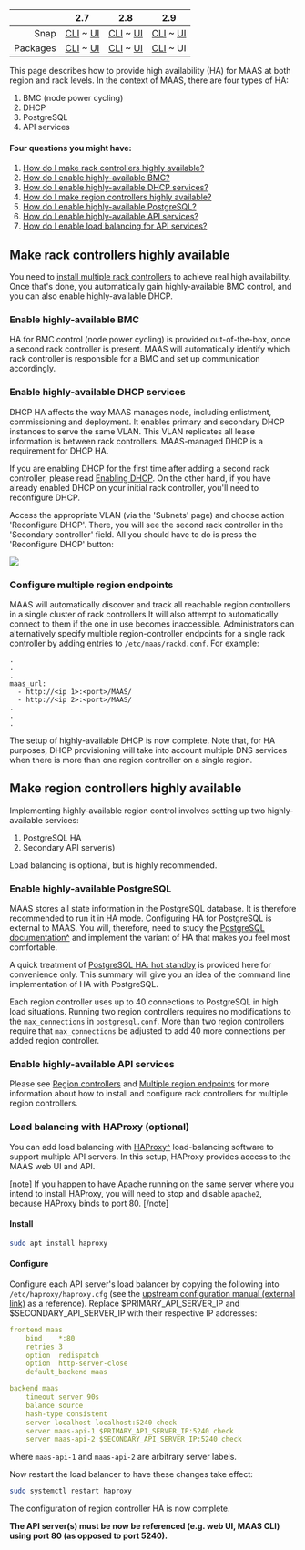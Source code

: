 <!-- deb-2-7-cli
||2.7|2.8|2.9|
|-----:|:-----:|:-----:|:-----:|
|Snap|[CLI](/t/high-availability/2682) ~ [UI](/t/high-availability/2683)|[CLI](/t/high-availability/2684) ~ [UI](/t/high-availability/2685)|[CLI](/t/high-availability/2686) ~ [UI](/t/high-availability/2687)|
|Packages|CLI ~ [UI](/t/high-availability/2689)|[CLI](/t/high-availability/2690) ~ [UI](/t/high-availability/2691)|[CLI](/t/high-availability/2692) ~ [UI](/t/high-availability/2693)|
 deb-2-7-cli -->

<!-- deb-2-7-ui
||2.7|2.8|2.9|
|-----:|:-----:|:-----:|:-----:|
|Snap|[CLI](/t/high-availability/2682) ~ [UI](/t/high-availability/2683)|[CLI](/t/high-availability/2684) ~ [UI](/t/high-availability/2685)|[CLI](/t/high-availability/2686) ~ [UI](/t/high-availability/2687)|
|Packages|[CLI](/t/high-availability/2688) ~ UI|[CLI](/t/high-availability/2690) ~ [UI](/t/high-availability/2691)|[CLI](/t/high-availability/2692) ~ [UI](/t/high-availability/2693)|
 deb-2-7-ui -->

<!-- deb-2-8-cli
||2.7|2.8|2.9|
|-----:|:-----:|:-----:|:-----:|
|Snap|[CLI](/t/high-availability/2682) ~ [UI](/t/high-availability/2683)|[CLI](/t/high-availability/2684) ~ [UI](/t/high-availability/2685)|[CLI](/t/high-availability/2686) ~ [UI](/t/high-availability/2687)|
|Packages|[CLI](/t/high-availability/2688) ~ [UI](/t/high-availability/2689)|CLI ~ [UI](/t/high-availability/2691)|[CLI](/t/high-availability/2692) ~ [UI](/t/high-availability/2693)|
 deb-2-8-cli -->

<!-- deb-2-8-ui
||2.7|2.8|2.9|
|-----:|:-----:|:-----:|:-----:|
|Snap|[CLI](/t/high-availability/2682) ~ [UI](/t/high-availability/2683)|[CLI](/t/high-availability/2684) ~ [UI](/t/high-availability/2685)|[CLI](/t/high-availability/2686) ~ [UI](/t/high-availability/2687)|
|Packages|[CLI](/t/high-availability/2688) ~ [UI](/t/high-availability/2689)|[CLI](/t/high-availability/2690) ~ UI|[CLI](/t/high-availability/2692) ~ [UI](/t/high-availability/2693)|
 deb-2-8-ui -->

<!-- deb-2-9-cli
||2.7|2.8|2.9|
|-----:|:-----:|:-----:|:-----:|
|Snap|[CLI](/t/high-availability/2682) ~ [UI](/t/high-availability/2683)|[CLI](/t/high-availability/2684) ~ [UI](/t/high-availability/2685)|[CLI](/t/high-availability/2686) ~ [UI](/t/high-availability/2687)|
|Packages|[CLI](/t/high-availability/2688) ~ [UI](/t/high-availability/2689)|[CLI](/t/high-availability/2690) ~ [UI](/t/high-availability/2691)|CLI ~ [UI](/t/high-availability/2693)|
 deb-2-9-cli -->

||2.7|2.8|2.9|
|-----:|:-----:|:-----:|:-----:|
|Snap|[CLI](/t/high-availability/2682) ~ [UI](/t/high-availability/2683)|[CLI](/t/high-availability/2684) ~ [UI](/t/high-availability/2685)|[CLI](/t/high-availability/2686) ~ [UI](/t/high-availability/2687)|
|Packages|[CLI](/t/high-availability/2688) ~ [UI](/t/high-availability/2689)|[CLI](/t/high-availability/2690) ~ [UI](/t/high-availability/2691)|[CLI](/t/high-availability/2692) ~ UI|

<!-- snap-2-7-cli
||2.7|2.8|2.9|
|-----:|:-----:|:-----:|:-----:|
|Snap|CLI ~ [UI](/t/high-availability/2683)|[CLI](/t/high-availability/2684) ~ [UI](/t/high-availability/2685)|[CLI](/t/high-availability/2686) ~ [UI](/t/high-availability/2687)|
|Packages|[CLI](/t/high-availability/2688) ~ [UI](/t/high-availability/2689)|[CLI](/t/high-availability/2690) ~ [UI](/t/high-availability/2691)|[CLI](/t/high-availability/2692) ~ [UI](/t/high-availability/2693)|
 snap-2-7-cli -->

<!-- snap-2-7-ui
||2.7|2.8|2.9|
|-----:|:-----:|:-----:|:-----:|
|Snap|[CLI](/t/high-availability/2682) ~ UI|[CLI](/t/high-availability/2684) ~ [UI](/t/high-availability/2685)|[CLI](/t/high-availability/2686) ~ [UI](/t/high-availability/2687)|
|Packages|[CLI](/t/high-availability/2688) ~ [UI](/t/high-availability/2689)|[CLI](/t/high-availability/2690) ~ [UI](/t/high-availability/2691)|[CLI](/t/high-availability/2692) ~ [UI](/t/high-availability/2693)|
 snap-2-7-ui -->

<!-- snap-2-8-cli
||2.7|2.8|2.9|
|-----:|:-----:|:-----:|:-----:|
|Snap|[CLI](/t/high-availability/2682) ~ [UI](/t/high-availability/2683)|CLI ~ [UI](/t/high-availability/2685)|[CLI](/t/high-availability/2686) ~ [UI](/t/high-availability/2687)|
|Packages|[CLI](/t/high-availability/2688) ~ [UI](/t/high-availability/2689)|[CLI](/t/high-availability/2690) ~ [UI](/t/high-availability/2691)|[CLI](/t/high-availability/2692) ~ [UI](/t/high-availability/2693)|
 snap-2-8-cli -->

<!-- snap-2-8-ui
||2.7|2.8|2.9|
|-----:|:-----:|:-----:|:-----:|
|Snap|[CLI](/t/high-availability/2682) ~ [UI](/t/high-availability/2683)|[CLI](/t/high-availability/2684) ~ UI|[CLI](/t/high-availability/2686) ~ [UI](/t/high-availability/2687)|
|Packages|[CLI](/t/high-availability/2688) ~ [UI](/t/high-availability/2689)|[CLI](/t/high-availability/2690) ~ [UI](/t/high-availability/2691)|[CLI](/t/high-availability/2692) ~ [UI](/t/high-availability/2693)|
 snap-2-8-ui -->

<!-- snap-2-9-cli
||2.7|2.8|2.9|
|-----:|:-----:|:-----:|:-----:|
|Snap|[CLI](/t/high-availability/2682) ~ [UI](/t/high-availability/2683)|[CLI](/t/high-availability/2684) ~ [UI](/t/high-availability/2685)|CLI ~ [UI](/t/high-availability/2687)|
|Packages|[CLI](/t/high-availability/2688) ~ [UI](/t/high-availability/2689)|[CLI](/t/high-availability/2690) ~ [UI](/t/high-availability/2691)|[CLI](/t/high-availability/2692) ~ [UI](/t/high-availability/2693)|
 snap-2-9-cli -->

<!-- snap-2-9-ui
||2.7|2.8|2.9|
|-----:|:-----:|:-----:|:-----:|
|Snap|[CLI](/t/high-availability/2682) ~ [UI](/t/high-availability/2683)|[CLI](/t/high-availability/2684) ~ [UI](/t/high-availability/2685)|[CLI](/t/high-availability/2686) ~ UI|
|Packages|[CLI](/t/high-availability/2688) ~ [UI](/t/high-availability/2689)|[CLI](/t/high-availability/2690) ~ [UI](/t/high-availability/2691)|[CLI](/t/high-availability/2692) ~ [UI](/t/high-availability/2693)|
 snap-2-9-ui -->

This page describes how to provide high availability (HA) for MAAS at both region and rack levels.  In the context of MAAS, there are four types of HA:

1. BMC (node power cycling)
2. DHCP
3. PostgreSQL
4. API services

#### Four questions you might have:

1. [How do I make rack controllers highly available?](#heading--rack-controller-ha)
2. [How do I enable highly-available BMC?](#heading--bmc-ha)
3. [How do I enable highly-available DHCP services?](#heading--dhcp-ha)
4. [How do I make region controllers highly available?](#heading--region-controller-ha)
5. [How do I enable highly-available PostgreSQL?](#heading--postgresql-ha)
6. [How do I enable highly-available API services?](#heading--secondary-api-servers)
7. [How do I enable load balancing for API services?](#heading--load-balancing-with-haproxy-optional)

<h2 id="heading--rack-controller-ha">Make rack controllers highly available</h2>

<!-- deb-2-7-cli
You need to [install multiple rack controllers](/t/rack-controllers/3060#heading--install-a-rack-controller) to achieve real high availability.  Once that's done, you automatically gain highly-available BMC control, and you can also enable highly-available DHCP.
 deb-2-7-cli -->

<!-- deb-2-7-ui
You need to [install multiple rack controllers](/t/rack-controllers/3061#heading--install-a-rack-controller) to achieve real high availability.  Once that's done, you automatically gain highly-available BMC control, and you can also enable highly-available DHCP.
 deb-2-7-ui -->

<!-- deb-2-8-cli
You need to [install multiple rack controllers](/t/rack-controllers/3062#heading--install-a-rack-controller) to achieve real high availability.  Once that's done, you automatically gain highly-available BMC control, and you can also enable highly-available DHCP.
 deb-2-8-cli -->

<!-- deb-2-8-ui
You need to [install multiple rack controllers](/t/rack-controllers/3063#heading--install-a-rack-controller) to achieve real high availability.  Once that's done, you automatically gain highly-available BMC control, and you can also enable highly-available DHCP.
 deb-2-8-ui -->

<!-- deb-2-9-cli
You need to [install multiple rack controllers](/t/rack-controllers/3064#heading--install-a-rack-controller) to achieve real high availability.  Once that's done, you automatically gain highly-available BMC control, and you can also enable highly-available DHCP.
 deb-2-9-cli -->

You need to [install multiple rack controllers](/t/rack-controllers/3065#heading--install-a-rack-controller) to achieve real high availability.  Once that's done, you automatically gain highly-available BMC control, and you can also enable highly-available DHCP.

<!-- snap-2-7-cli
You need to [install multiple rack controllers](/t/rack-controllers/3054#heading--install-a-rack-controller) to achieve real high availability.  Once that's done, you automatically gain highly-available BMC control, and you can also enable highly-available DHCP.
 snap-2-7-cli -->

<!-- snap-2-7-ui
You need to [install multiple rack controllers](/t/rack-controllers/3055#heading--install-a-rack-controller) to achieve real high availability.  Once that's done, you automatically gain highly-available BMC control, and you can also enable highly-available DHCP.
 snap-2-7-ui -->

<!-- snap-2-8-cli
You need to [install multiple rack controllers](/t/rack-controllers/3056#heading--install-a-rack-controller) to achieve real high availability.  Once that's done, you automatically gain highly-available BMC control, and you can also enable highly-available DHCP.
 snap-2-8-cli -->

<!-- snap-2-8-ui
You need to [install multiple rack controllers](/t/rack-controllers/3057#heading--install-a-rack-controller) to achieve real high availability.  Once that's done, you automatically gain highly-available BMC control, and you can also enable highly-available DHCP.
 snap-2-8-ui -->

<!-- snap-2-9-cli
You need to [install multiple rack controllers](/t/rack-controllers/3058#heading--install-a-rack-controller) to achieve real high availability.  Once that's done, you automatically gain highly-available BMC control, and you can also enable highly-available DHCP.
 snap-2-9-cli -->

<!-- snap-2-9-ui
You need to [install multiple rack controllers](/t/rack-controllers/3059#heading--install-a-rack-controller) to achieve real high availability.  Once that's done, you automatically gain highly-available BMC control, and you can also enable highly-available DHCP.
 snap-2-9-ui -->

<h3 id="heading--bmc-ha">Enable highly-available BMC</h3>

HA for BMC control (node power cycling) is provided out-of-the-box, once a second rack controller is present. MAAS will automatically identify which rack controller is responsible for a BMC and set up communication accordingly.

<h3 id="heading--dhcp-ha">Enable highly-available DHCP services</h3>

DHCP HA affects the way MAAS manages node, including enlistment, commissioning and deployment. It enables primary and secondary DHCP instances to serve the same VLAN. This VLAN replicates all lease information is between rack controllers. MAAS-managed DHCP is a requirement for DHCP HA.

<!-- deb-2-7-cli
If you are enabling DHCP for the first time after adding a second rack controller, please read [Enabling DHCP](/t/managing-dhcp/2904#heading--enabling-dhcp).  On the other hand, if you have already enabled DHCP on your initial rack controller, you'll need to reconfigure DHCP.
 deb-2-7-cli -->

<!-- deb-2-7-ui
If you are enabling DHCP for the first time after adding a second rack controller, please read [Enabling DHCP](/t/managing-dhcp/2905#heading--enabling-dhcp).  On the other hand, if you have already enabled DHCP on your initial rack controller, you'll need to reconfigure DHCP.
 deb-2-7-ui -->

<!-- deb-2-8-cli
If you are enabling DHCP for the first time after adding a second rack controller, please read [Enabling DHCP](/t/managing-dhcp/2906#heading--enabling-dhcp).  On the other hand, if you have already enabled DHCP on your initial rack controller, you'll need to reconfigure DHCP.
 deb-2-8-cli -->

<!-- deb-2-8-ui
If you are enabling DHCP for the first time after adding a second rack controller, please read [Enabling DHCP](/t/managing-dhcp/2907#heading--enabling-dhcp).  On the other hand, if you have already enabled DHCP on your initial rack controller, you'll need to reconfigure DHCP.
 deb-2-8-ui -->

<!-- deb-2-9-cli
If you are enabling DHCP for the first time after adding a second rack controller, please read [Enabling DHCP](/t/managing-dhcp/2908#heading--enabling-dhcp).  On the other hand, if you have already enabled DHCP on your initial rack controller, you'll need to reconfigure DHCP.
 deb-2-9-cli -->

If you are enabling DHCP for the first time after adding a second rack controller, please read [Enabling DHCP](/t/managing-dhcp/2909#heading--enabling-dhcp).  On the other hand, if you have already enabled DHCP on your initial rack controller, you'll need to reconfigure DHCP.

<!-- snap-2-7-cli
If you are enabling DHCP for the first time after adding a second rack controller, please read [Enabling DHCP](/t/managing-dhcp/2898#heading--enabling-dhcp).  On the other hand, if you have already enabled DHCP on your initial rack controller, you'll need to reconfigure DHCP.
 snap-2-7-cli -->

<!-- snap-2-7-ui
If you are enabling DHCP for the first time after adding a second rack controller, please read [Enabling DHCP](/t/managing-dhcp/2899#heading--enabling-dhcp).  On the other hand, if you have already enabled DHCP on your initial rack controller, you'll need to reconfigure DHCP.
 snap-2-7-ui -->

<!-- snap-2-8-cli
If you are enabling DHCP for the first time after adding a second rack controller, please read [Enabling DHCP](/t/managing-dhcp/2900#heading--enabling-dhcp).  On the other hand, if you have already enabled DHCP on your initial rack controller, you'll need to reconfigure DHCP.
 snap-2-8-cli -->

<!-- snap-2-8-ui
If you are enabling DHCP for the first time after adding a second rack controller, please read [Enabling DHCP](/t/managing-dhcp/2901#heading--enabling-dhcp).  On the other hand, if you have already enabled DHCP on your initial rack controller, you'll need to reconfigure DHCP.
 snap-2-8-ui -->

<!-- snap-2-9-cli
If you are enabling DHCP for the first time after adding a second rack controller, please read [Enabling DHCP](/t/managing-dhcp/2902#heading--enabling-dhcp).  On the other hand, if you have already enabled DHCP on your initial rack controller, you'll need to reconfigure DHCP.
 snap-2-9-cli -->

<!-- snap-2-9-ui
If you are enabling DHCP for the first time after adding a second rack controller, please read [Enabling DHCP](/t/managing-dhcp/2903#heading--enabling-dhcp).  On the other hand, if you have already enabled DHCP on your initial rack controller, you'll need to reconfigure DHCP.
 snap-2-9-ui -->

Access the appropriate VLAN (via the 'Subnets' page) and choose action 'Reconfigure DHCP'. There, you will see the second rack controller in the 'Secondary controller' field. All you should have to do is press the 'Reconfigure DHCP' button:

<a href="https://discourse.maas.io/uploads/default/original/1X/c2fe0e3d5a663ac7dda0ed33b7591c4a6dfaff20.jpeg" target = "_blank"><img src="https://discourse.maas.io/uploads/default/original/1X/c2fe0e3d5a663ac7dda0ed33b7591c4a6dfaff20.jpeg"></a>

<!-- snap-2-7-cli snap-2-8-cli snap-2-9-cli deb-2-7-cli deb-2-8-cli deb-2-9-cli
To reconfigure DHCP after adding a new rack controller, use the following sequence of commands:

```
vid=$(maas maas subnets read | jq -r '.[] | select(.cidr == "10.0.0.0/24") | .vlan.vid')
fabric_name=$(maas maas subnets read | jq -r '.[] | select(.cidr == "10.0.0.0/24") | .vlan.fabric')
query=".[] | select(.name == \"$fabric_name\") | .id"
fabric_id=$(maas maas fabrics read | jq "$query")
maas maas ipranges create type=reserved start_ip=10.0.0.3 end_ip=10.0.0.49
maas maas ipranges create type=dynamic start_ip=10.0.0.50 end_ip=10.0.0.99
maas maas vlan update ${fabric_id} ${vid} primary_rack=$(hostname) dhcp_on=true
```

Be sure to substitute the sample values for those of your own environment.
snap-2-7-cli snap-2-8-cli snap-2-9-cli deb-2-7-cli deb-2-8-cli deb-2-9-cli -->

<h3 id="heading--multiple-region-endpoints">Configure multiple region endpoints</h3>

MAAS will automatically discover and track all reachable region controllers in a single cluster of rack controllers  It will also attempt to automatically connect to them if the one in use becomes inaccessible.  Administrators can alternatively specify multiple region-controller endpoints for a single rack controller by adding entries to `/etc/maas/rackd.conf`.  For example:

<!-- snap-2-7-ui snap-2-7-cli snap-2-8-ui snap-2-8-cli snap-2-9-ui snap-2-9-cli
MAAS will automatically discover and track all reachable region controllers in a single cluster of rack controllers  It will also attempt to automatically connect to them if the one in use becomes inaccessible.  Administrators can alternatively specify multiple region-controller endpoints for a single rack controller by adding entries to `/var/snap/maas/current/rackd.conf`.  For example:
snap-2-7-ui snap-2-7-cli snap-2-8-ui snap-2-8-cli snap-2-9-ui snap-2-9-cli -->
    .
    .
    .
    maas_url:
      - http://<ip 1>:<port>/MAAS/
      - http://<ip 2>:<port>/MAAS/
    .
    .
    .

The setup of highly-available DHCP is now complete.  Note that, for HA purposes, DHCP provisioning will take into account multiple DNS services when there is more than one region controller on a single region.

<h2 id="heading--region-controller-ha">Make region controllers highly available</h2>

Implementing highly-available region control involves setting up two highly-available services:

1.   PostgreSQL HA
2.   Secondary API server(s)

Load balancing is optional, but is highly recommended.

<h3 id="heading--postgresql-ha">Enable highly-available PostgreSQL</h3>

MAAS stores all state information in the PostgreSQL database. It is therefore recommended to run it in HA mode. Configuring HA for PostgreSQL is external to MAAS. You will, therefore, need to study the [PostgreSQL documentation^](https://www.postgresql.org/docs/9.5/static/high-availability.html) and implement the variant of HA that makes you feel most comfortable.

<!-- deb-2-7-cli
A quick treatment of [PostgreSQL HA: hot standby](/t/postgresql-ha-hot-standby/3000) is provided here for convenience only. This summary will give you an idea of the command line implementation of HA with PostgreSQL.
 deb-2-7-cli -->

<!-- deb-2-7-ui
A quick treatment of [PostgreSQL HA: hot standby](/t/postgresql-ha-hot-standby/3001) is provided here for convenience only. This summary will give you an idea of the command line implementation of HA with PostgreSQL.
 deb-2-7-ui -->

<!-- deb-2-8-cli
A quick treatment of [PostgreSQL HA: hot standby](/t/postgresql-ha-hot-standby/3002) is provided here for convenience only. This summary will give you an idea of the command line implementation of HA with PostgreSQL.
 deb-2-8-cli -->

<!-- deb-2-8-ui
A quick treatment of [PostgreSQL HA: hot standby](/t/postgresql-ha-hot-standby/3003) is provided here for convenience only. This summary will give you an idea of the command line implementation of HA with PostgreSQL.
 deb-2-8-ui -->

<!-- deb-2-9-cli
A quick treatment of [PostgreSQL HA: hot standby](/t/postgresql-ha-hot-standby/3004) is provided here for convenience only. This summary will give you an idea of the command line implementation of HA with PostgreSQL.
 deb-2-9-cli -->

A quick treatment of [PostgreSQL HA: hot standby](/t/postgresql-ha-hot-standby/3005) is provided here for convenience only. This summary will give you an idea of the command line implementation of HA with PostgreSQL.

<!-- snap-2-7-cli
A quick treatment of [PostgreSQL HA: hot standby](/t/postgresql-ha-hot-standby/2994) is provided here for convenience only. This summary will give you an idea of the command line implementation of HA with PostgreSQL.
 snap-2-7-cli -->

<!-- snap-2-7-ui
A quick treatment of [PostgreSQL HA: hot standby](/t/postgresql-ha-hot-standby/2995) is provided here for convenience only. This summary will give you an idea of the command line implementation of HA with PostgreSQL.
 snap-2-7-ui -->

<!-- snap-2-8-cli
A quick treatment of [PostgreSQL HA: hot standby](/t/postgresql-ha-hot-standby/2996) is provided here for convenience only. This summary will give you an idea of the command line implementation of HA with PostgreSQL.
 snap-2-8-cli -->

<!-- snap-2-8-ui
A quick treatment of [PostgreSQL HA: hot standby](/t/postgresql-ha-hot-standby/2997) is provided here for convenience only. This summary will give you an idea of the command line implementation of HA with PostgreSQL.
 snap-2-8-ui -->

<!-- snap-2-9-cli
A quick treatment of [PostgreSQL HA: hot standby](/t/postgresql-ha-hot-standby/2998) is provided here for convenience only. This summary will give you an idea of the command line implementation of HA with PostgreSQL.
 snap-2-9-cli -->

<!-- snap-2-9-ui
A quick treatment of [PostgreSQL HA: hot standby](/t/postgresql-ha-hot-standby/2999) is provided here for convenience only. This summary will give you an idea of the command line implementation of HA with PostgreSQL.
 snap-2-9-ui -->

Each region controller uses up to 40 connections to PostgreSQL in high load situations. Running two region controllers requires no modifications to the `max_connections` in `postgresql.conf`. More than two region controllers require that `max_connections` be adjusted to add 40 more connections per added region controller.

<h3 id="heading--secondary-api-servers">Enable highly-available API services</h3>

<!-- snap-2-7-cli
Setting up high-availability using snaps is relatively easy: 

1.  Set up PostgreSQL for high-availability as [explained above](/t/high-availability/2682#heading--postgresql-ha). PostgreSQL should run outside of the snap.
2.  [Install](/t/maas-installation/3318#heading--install-from-snap) the MAAS snap on each machine you intend to use as a rack or region controller. You'll need the MAAS shared secret, located here, `/var/snap/maas/common/maas/secret`, on the first region controller you set up.
3.  [Initialise the snap](/t/maas-installation/3318#heading--initialisation) as a `rack` or `region` controller. Note that if you intend to use a machine as a region controller, you'll need to tell MAAS how to access your PostgreSQL database host with the following arguments:
    -   `--database-host DATABASE_HOST`
    -   `--database-name DATABASE_NAME`
    -   `--database-user DATABASE_USER`
    -   `--database-pass DATABASE_PASS`
 snap-2-7-cli -->

<!-- snap-2-7-ui
Setting up high-availability using snaps is relatively easy: 

1.  Set up PostgreSQL for high-availability as [explained above](/t/high-availability/2683#heading--postgresql-ha). PostgreSQL should run outside of the snap.
2.  [Install](/t/maas-installation/3319#heading--install-from-snap) the MAAS snap on each machine you intend to use as a rack or region controller. You'll need the MAAS shared secret, located here, `/var/snap/maas/common/maas/secret`, on the first region controller you set up.
3.  [Initialise the snap](/t/maas-installation/3319#heading--initialisation) as a `rack` or `region` controller. Note that if you intend to use a machine as a region controller, you'll need to tell MAAS how to access your PostgreSQL database host with the following arguments:
    -   `--database-host DATABASE_HOST`
    -   `--database-name DATABASE_NAME`
    -   `--database-user DATABASE_USER`
    -   `--database-pass DATABASE_PASS`
 snap-2-7-ui -->

<!-- snap-2-8-cli
Setting up high-availability using snaps is relatively easy: 

1.  Set up PostgreSQL for high-availability as [explained above](/t/high-availability/2684#heading--postgresql-ha). PostgreSQL should run outside of the snap.
2.  [Install](/t/maas-installation/3320#heading--install-from-snap) the MAAS snap on each machine you intend to use as a rack or region controller. You'll need the MAAS shared secret, located here, `/var/snap/maas/common/maas/secret`, on the first region controller you set up.
3.  [Initialise the snap](/t/maas-installation/3320#heading--initialisation) as a `rack` or `region` controller. Note that if you intend to use a machine as a region controller, you'll need to tell MAAS how to access your PostgreSQL database host with the following four arguments:

1.   `--database-host DATABASE_HOST`
2.   `--database-name DATABASE_NAME`
3.   `--database-user DATABASE_USER`
4.   `--database-pass DATABASE_PASS`
 snap-2-8-cli -->

<!-- snap-2-8-ui
Setting up high-availability using snaps is relatively easy: 

1.  Set up PostgreSQL for high-availability as [explained above](/t/high-availability/2685#heading--postgresql-ha). PostgreSQL should run outside of the snap.
2.  [Install](/t/maas-installation/3321#heading--install-from-snap) the MAAS snap on each machine you intend to use as a rack or region controller. You'll need the MAAS shared secret, located here, `/var/snap/maas/common/maas/secret`, on the first region controller you set up.
3.  [Initialise the snap](/t/maas-installation/3321#heading--initialisation) as a `rack` or `region` controller. Note that if you intend to use a machine as a region controller, you'll need to tell MAAS how to access your PostgreSQL database host with the following four arguments:

1.   `--database-host DATABASE_HOST`
2.   `--database-name DATABASE_NAME`
3.   `--database-user DATABASE_USER`
4.   `--database-pass DATABASE_PASS`
 snap-2-8-ui -->

<!-- snap-2-9-cli
Setting up high-availability using snaps is relatively easy:

1.  Set up PostgreSQL for high-availability as [explained above](/t/high-availability/2686#heading--postgresql-ha). PostgreSQL should run outside of the snap.
2.  [Install](/t/maas-installation/3322#heading--install-from-snap) the MAAS snap on each machine you intend to use as a rack or region controller. You'll need the MAAS shared secret, located here, `/var/snap/maas/common/maas/secret`, on the first region controller you set up.
3.  [Initialise the snap](/t/maas-installation/3322#heading--initialisation) as a `rack` or `region` controller. Note that if you intend to use a machine as a region controller, you'll need to tell MAAS how to access your PostgreSQL database host with the following four arguments:

1.   `--database-host DATABASE_HOST`
2.   `--database-name DATABASE_NAME`
3.   `--database-user DATABASE_USER`
4.   `--database-pass DATABASE_PASS`
 snap-2-9-cli -->

<!-- snap-2-9-ui
Setting up high-availability using snaps is relatively easy: 

1.  Set up PostgreSQL for high-availability as [explained above](/t/high-availability/2687#heading--postgresql-ha). PostgreSQL should run outside of the snap.
2.  [Install](/t/maas-installation/3323#heading--install-from-snap) the MAAS snap on each machine you intend to use as a rack or region controller. You'll need the MAAS shared secret, located here, `/var/snap/maas/common/maas/secret`, on the first region controller you set up.
3.  [Initialise the snap](/t/maas-installation/3323#heading--initialisation) as a `rack` or `region` controller. Note that if you intend to use a machine as a region controller, you'll need to tell MAAS how to access your PostgreSQL database host with the following four arguments:

1.   `--database-host DATABASE_HOST`
2.   `--database-name DATABASE_NAME`
3.   `--database-user DATABASE_USER`
4.   `--database-pass DATABASE_PASS`
 snap-2-9-ui -->

<!-- deb-2-7-cli
Please see [Region controllers](/t/region-controllers/3072) and [Multiple region endpoints](#heading--multiple-region-endpoints) for more information about how to install and configure rack controllers for multiple region controllers.
 deb-2-7-cli -->

<!-- deb-2-7-ui
Please see [Region controllers](/t/region-controllers/3073) and [Multiple region endpoints](#heading--multiple-region-endpoints) for more information about how to install and configure rack controllers for multiple region controllers.
 deb-2-7-ui -->

<!-- deb-2-8-cli
Please see [Region controllers](/t/region-controllers/3074) and [Multiple region endpoints](#heading--multiple-region-endpoints) for more information about how to install and configure rack controllers for multiple region controllers.
 deb-2-8-cli -->

<!-- deb-2-8-ui
Please see [Region controllers](/t/region-controllers/3075) and [Multiple region endpoints](#heading--multiple-region-endpoints) for more information about how to install and configure rack controllers for multiple region controllers.
 deb-2-8-ui -->

<!-- deb-2-9-cli
Please see [Region controllers](/t/region-controllers/3076) and [Multiple region endpoints](#heading--multiple-region-endpoints) for more information about how to install and configure rack controllers for multiple region controllers.
 deb-2-9-cli -->

Please see [Region controllers](/t/region-controllers/3077) and [Multiple region endpoints](#heading--multiple-region-endpoints) for more information about how to install and configure rack controllers for multiple region controllers.

<h3 id="heading--load-balancing-with-haproxy-optional">Load balancing with HAProxy (optional)</h3>

You can add load balancing with [HAProxy^](http://www.haproxy.org/) load-balancing software to support multiple API servers. In this setup, HAProxy provides access to the MAAS web UI and API.

[note]
If you happen to have Apache running on the same server where you intend to install HAProxy, you will need to stop and disable `apache2`, because HAProxy binds to port 80.
[/note]

<h4 id="heading--install">Install</h4>

``` bash
sudo apt install haproxy
```

<h4 id="heading--configure">Configure</h4>

Configure each API server's load balancer by copying the following into `/etc/haproxy/haproxy.cfg` (see the [upstream configuration manual (external link)](http://cbonte.github.io/haproxy-dconv/1.6/configuration.html) as a reference). Replace $PRIMARY_API_SERVER_IP and $SECONDARY_API_SERVER_IP with their respective IP addresses:

``` yaml
frontend maas
    bind    *:80
    retries 3
    option  redispatch
    option  http-server-close
    default_backend maas

backend maas
    timeout server 90s
    balance source
    hash-type consistent
    server localhost localhost:5240 check
    server maas-api-1 $PRIMARY_API_SERVER_IP:5240 check
    server maas-api-2 $SECONDARY_API_SERVER_IP:5240 check
```

where `maas-api-1` and `maas-api-2` are arbitrary server labels.

Now restart the load balancer to have these changes take effect:

``` bash
sudo systemctl restart haproxy
```

The configuration of region controller HA is now complete.

**The API server(s) must be now be referenced (e.g. web UI, MAAS CLI) using port 80 (as opposed to port 5240).**